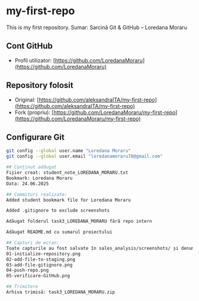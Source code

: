 # my-first-repo
This is my first repository. 
Sumar:
Sarcină Git & GitHub – Loredana Moraru

##  Cont GitHub
- Profil utilizator: [https://github.com/LoredanaMoraru](https://github.com/LoredanaMoraru)

##  Repository folosit
- Original: [https://github.com/aleksandraITA/my-first-repo](https://github.com/aleksandraITA/my-first-repo)
- Fork (propriu): [https://github.com/LoredanaMoraru/my-first-repo](https://github.com/LoredanaMoraru/my-first-repo)

## Configurare Git
```bash
git config --global user.name "Loredana Moraru"
git config --global user.email "loredanamoraru78@gmail.com"

## Conținut adăugat
Fișier creat: student_note_LOREDANA_MORARU.txt
Bookmark: Loredana Moraru
Data: 24.06.2025

## Commituri realizate:
Added student bookmark file for Loredana Moraru

Added .gitignore to exclude screenshots

Adăugat folderul task3_LOREDANA_MORARU fără repo intern

Adăugat README.md cu sumarul proiectului

## Capturi de ecran:
Toate capturile au fost salvate în sales_analysis/screenshots/ și denumite astfel:
01-initialize-repository.png
02-add-file-to-staging.png
03-add-file-gitignore.png
04-push-repo.png
05-verificare-GitHub.png

## Trimitere
Arhiva trimisă: task3_LOREDANA_MORARU.zip

